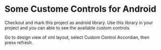 Some Custome Controls for Android
=================================
Checkout and mark this project as android library. Use this library in your project and you can able to see the available
custom controls. 

Go to design view of xml layout, select Custom Control Accordian, then press refresh.


